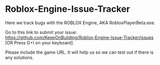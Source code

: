 Roblox-Engine-Issue-Tracker
===========================

Here we track bugs with the ROBLOX Engine, AKA RobloxPlayerBeta.exe.
 
Go to this link to submit your issue: https://github.com/KeepOnBuilding/Roblox-Engine-Issue-Tracker/issues [OR Press G+I on your keyboard]

Please include the game URL. It will help us so we can test out if there is any solutions.
